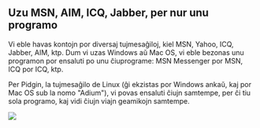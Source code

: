 <?php require("../../entete.php");?> <?php require("../../base.php");?> <?php require("../../fonctions.php");?>

<div id="corps">

<h2>Uzu MSN, AIM, ICQ, Jabber, per nur unu programo</h2>

<p>Vi eble havas kontojn por diversaj tujmesaĝiloj, kiel MSN, Yahoo, ICQ, Jabber, AIM, ktp. Dum vi uzas Windows aŭ Mac OS, vi eble bezonas unu programon por ensaluti po unu ĉiuprograme: MSN Messenger por MSN, ICQ por ICQ, ktp.</p>

<p>Per Pidgin, la tujmesaĝilo de Linux (ĝi ekzistas por Windows ankaŭ, kaj por Mac OS sub la nomo "Adium"), vi povas ensaluti ĉiujn samtempe, per ĉi tiu sola programo, kaj vidi ĉiujn viajn geamikojn samtempe.</p>

<img src="Images/gaim_im_services.png" />

</div>  
